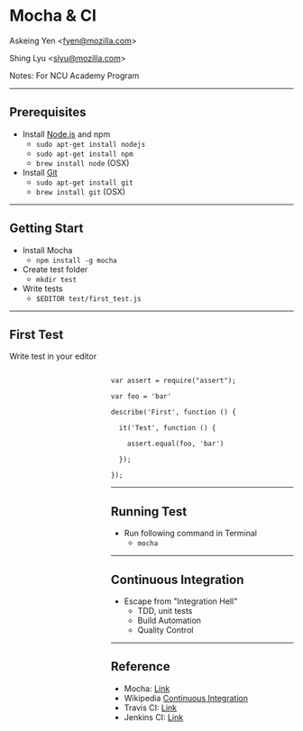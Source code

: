 # Mocha & CI

Askeing Yen &lt;fyen@mozilla.com&gt;

Shing Lyu &lt;slyu@mozilla.com&gt;

Notes: For NCU Academy Program

----

## Prerequisites

* Install [Node.js](https://nodejs.org/en/) and npm
    * `sudo apt-get install nodejs`
    * `sudo apt-get install npm`
    * `brew install node` (OSX)
* Install [Git](https://git-scm.com/)
    * `sudo apt-get install git`
    * `brew install git` (OSX)

----

## Getting Start

* Install Mocha
    * `npm install -g mocha`
* Create test folder
    * `mkdir test`
* Write tests
    * `$EDITOR test/first_test.js`

----

## First Test

Write test in your editor

<div style='margin: 0px auto; text-align: left; padding-left: 180px;'>
<code>
var assert = require("assert");<br/>
var foo = 'bar'<br/>
describe('First', function () {<br/>
&nbsp;&nbsp;it('Test', function () {<br/>
&nbsp;&nbsp;&nbsp;&nbsp;assert.equal(foo, 'bar')<br/>
&nbsp;&nbsp;});<br/>
});
</code>

----

## Running Test

* Run following command in Terminal
    * `mocha`

----

## Continuous Integration

* Escape from "Integration Hell"
    * TDD, unit tests
    * Build Automation
    * Quality Control

----

## Reference

* Mocha: [Link](http://mochajs.org/)
* Wikipedia [Continuous Integration](https://en.wikipedia.org/wiki/Continuous_integration)
* Travis CI: [Link](https://travis-ci.org/)
* Jenkins CI: [Link](http://jenkins-ci.org/)
